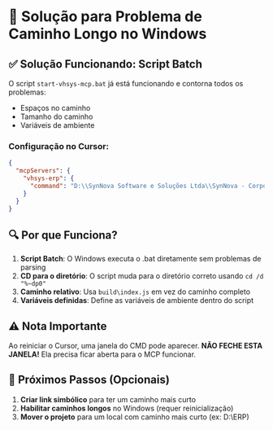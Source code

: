 # 🎯 Solução para Problema de Caminho Longo no Windows

## ✅ Solução Funcionando: Script Batch

O script `start-vhsys-mcp.bat` já está funcionando e contorna todos os problemas:
- Espaços no caminho
- Tamanho do caminho
- Variáveis de ambiente

### Configuração no Cursor:

```json
{
  "mcpServers": {
    "vhsys-erp": {
      "command": "D:\\SynNova Software e Soluções Ltda\\SynNova - Corporativo - Documentos\\02_PRODUÇÃO\\00_ERP\\start-vhsys-mcp.bat"
    }
  }
}
```

## 🔍 Por que Funciona?

1. **Script Batch**: O Windows executa o .bat diretamente sem problemas de parsing
2. **CD para o diretório**: O script muda para o diretório correto usando `cd /d "%~dp0"`
3. **Caminho relativo**: Usa `build\index.js` em vez do caminho completo
4. **Variáveis definidas**: Define as variáveis de ambiente dentro do script

## ⚠️ Nota Importante

Ao reiniciar o Cursor, uma janela do CMD pode aparecer. **NÃO FECHE ESTA JANELA!** 
Ela precisa ficar aberta para o MCP funcionar.

## 🚀 Próximos Passos (Opcionais)

1. **Criar link simbólico** para ter um caminho mais curto
2. **Habilitar caminhos longos** no Windows (requer reinicialização)
3. **Mover o projeto** para um local com caminho mais curto (ex: D:\ERP) 